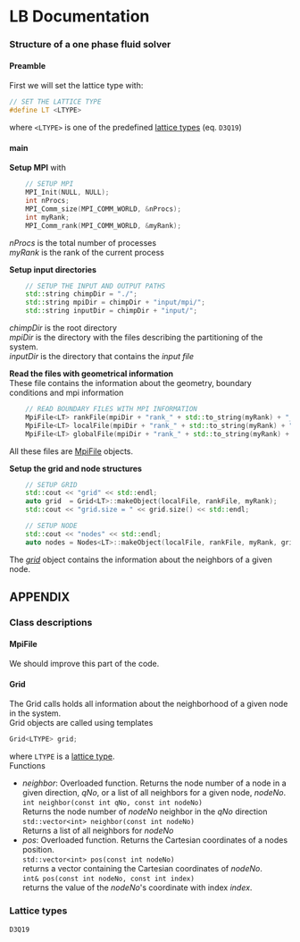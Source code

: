 # LB Documentation
### Structure of a one phase fluid solver
#### Preamble
First we will set the lattice type with:
```cpp
// SET THE LATTICE TYPE
#define LT <LTYPE>
```
where ```<LTYPE>``` is one of the predefined [lattice types](#lattice-types) (eq. ```D3Q19```) 

#### main 
**Setup MPI** with
```cpp
    // SETUP MPI
    MPI_Init(NULL, NULL);
    int nProcs;
    MPI_Comm_size(MPI_COMM_WORLD, &nProcs);
    int myRank;
    MPI_Comm_rank(MPI_COMM_WORLD, &myRank);
```
_nProcs_ is the total number of processes  
_myRank_ is the rank of the current process  

**Setup input directories**  
```cpp
    // SETUP THE INPUT AND OUTPUT PATHS
    std::string chimpDir = "./";
    std::string mpiDir = chimpDir + "input/mpi/";
    std::string inputDir = chimpDir + "input/";
```
_chimpDir_ is the root directory  
_mpiDir_ is the directory with the files describing the partitioning of the system.  
_inputDir_ is the directory that contains the _input file_  

**Read the files with geometrical information**  
These file contains the information about the geometry, boundary conditions and mpi information
```cpp
    // READ BOUNDARY FILES WITH MPI INFORMATION
    MpiFile<LT> rankFile(mpiDir + "rank_" + std::to_string(myRank) + "_rank.mpi");
    MpiFile<LT> localFile(mpiDir + "rank_" + std::to_string(myRank) + "_local_labels.mpi");
    MpiFile<LT> globalFile(mpiDir + "rank_" + std::to_string(myRank) + "_global_labels.mpi");
```
All these files are [MpiFile](#mpifile) objects.

**Setup the grid and node structures**  
```cpp
    // SETUP GRID
    std::cout << "grid" << std::endl;
    auto grid  = Grid<LT>::makeObject(localFile, rankFile, myRank);
    std::cout << "grid.size = " << grid.size() << std::endl;

    // SETUP NODE
    std::cout << "nodes" << std::endl;
    auto nodes = Nodes<LT>::makeObject(localFile, rankFile, myRank, grid);
```
The [_grid_](#grid) object contains the information about the neighbors of a given node. 

## APPENDIX
### Class descriptions
#### MpiFile 
We should improve this part of the code.
#### Grid 
The Grid calls holds all information about the neighborhood of a given node in the system.  
Grid objects are called using templates  
```cpp
Grid<LTYPE> grid;
```
where ```LTYPE``` is a [lattice type](#lattice-types).  
Functions

* _neighbor_: Overloaded function. Returns the node number of a node in a given direction, _qNo_, or a list of all neighbors for a given node, _nodeNo_.  
```int neighbor(const int qNo, const int nodeNo)```  
Returns the node number of _nodeNo_ neighbor in the _qNo_ direction  
```std::vector<int> neighbor(const int nodeNo)```  
Returns a list of all neighbors for _nodeNo_  
* _pos_: Overloaded function. Returns the Cartesian coordinates of a nodes position.  
```std::vector<int> pos(const int nodeNo)```  
returns a vector containing the Cartesian coordinates of _nodeNo_.  
```int& pos(const int nodeNo, const int index)```  
returns the value of the _nodeNo_'s coordinate with index _index_. 


### Lattice types
```D3Q19```